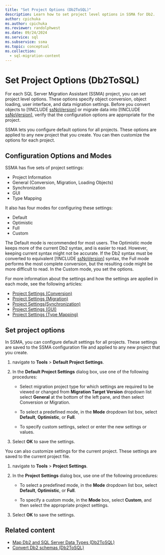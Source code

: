 ```yaml
---
title: "Set Project Options (Db2ToSQL)"
description: Learn how to set project level options in SSMA for Db2.
author: cpichuka
ms.author: cpichuka
ms.reviewer: randolphwest
ms.date: 09/24/2024
ms.service: sql
ms.subservice: ssma
ms.topic: conceptual
ms.collection:
  - sql-migration-content
---
```

# Set Project Options (Db2ToSQL)

For each SQL Server Migration Assistant (SSMA) project, you can set project level options. These options specify object conversion, object loading, user interface, and data migration settings. Before you convert objects to [!INCLUDE [ssNoVersion](../../includes/ssnoversion-md.md)] or migrate data into [!INCLUDE [ssNoVersion](../../includes/ssnoversion-md.md)], verify that the configuration options are appropriate for the project.

SSMA lets you configure default options for all projects. These options are applied to any new project that you create. You can then customize the options for each project.

## Configuration Options and Modes

SSMA has five sets of project settings:

- Project Information
- General (Conversion, Migration, Loading Objects)
- Synchronization
- GUI
- Type Mapping

It also has four modes for configuring these settings:

- Default
- Optimistic
- Full
- Custom

The Default mode is recommended for most users. The Optimistic mode keeps more of the current Db2 syntax, and is easier to read. However, keeping current syntax might not be accurate. If the Db2 syntax must be converted to equivalent [!INCLUDE [ssNoVersion](../../includes/ssnoversion-md.md)] syntax, the Full mode performs the most complete conversion, but the resulting code might be more difficult to read. In the Custom mode, you set the options.

For more information about the settings and how the settings are applied in each mode, see the following articles:

- [Project Settings (Conversion)](project-settings-conversion-db2tosql.md)
- [Project Settings (Migration)](project-settings-migration-db2tosql.md)
- [Project Settings(Synchronization)](project-settings-synchronization-db2tosql.md)
- [Project Settings (GUI)](project-settings-gui-db2tosql.md)
- [Project Settings (Type Mapping)](project-settings-type-mapping-db2tosql.md)

## Set project options

In SSMA, you can configure default settings for all projects. These settings are saved to the SSMA configuration file and applied to any new project that you create.

1. navigate to **Tools** > **Default Project Settings**.

1. In the **Default Project Settings** dialog box, use one of the following procedures:

   - Select migration project type for which settings are required to be viewed or changed from **Migration Target Version** dropdown list select **General** at the bottom of the left pane, and then select Conversion or Migration.

   - To select a predefined mode, in the **Mode** dropdown list box, select **Default**, **Optimistic**, or **Full**.

   - To specify custom settings, select or enter the new settings or values.

1. Select **OK** to save the settings.

You can also customize settings for the current project. These settings are saved to the current project file.

1. navigate to **Tools** > **Project Settings**.

1. In the **Project Settings** dialog box, use one of the following procedures:

   - To select a predefined mode, in the **Mode** dropdown list box, select **Default**, **Optimistic**, or **Full**.

   - To specify a custom mode, in the **Mode** box, select **Custom**, and then select the appropriate project settings.

1. Select **OK** to save the settings.

## Related content

- [Map Db2 and SQL Server Data Types (Db2ToSQL)](mapping-db2-and-sql-server-data-types-db2tosql.md)
- [Convert Db2 schemas (Db2ToSQL)](converting-db2-schemas-db2tosql.md)
